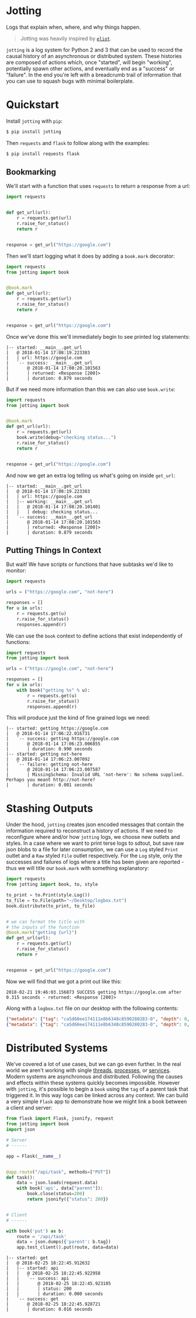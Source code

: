# Jotting

Logs that explain when, where, and why things happen.

> Jotting was heavily inspired by [`eliot`](https://eliot.readthedocs.io/).

`jotting` is a log system for Python 2 and 3 that can be used to record the causal history of an asynchronous or distributed system. These histories are composed of actions which, once "started", will begin "working", potentially spawn other actions, and eventually end as a "success" or "failure". In the end you're left with a breadcrumb trail of information that you can use to squash bugs with minimal boilerplate.

# Quickstart

Install `jotting` with `pip`:

```bash
$ pip install jotting
```

Then `requests` and `flask` to follow along with the examples:

```bash
$ pip install requests flask
```

## Bookmarking

We'll start with a function that uses `requests` to return a response from a url:

```python
import requests


def get_url(url):
    r = requests.get(url)
    r.raise_for_status()
    return r


response = get_url("https://google.com")
```

Then we'll start logging what it does by adding a `book.mark` decorator:

```python
import requests
from jotting import book


@book.mark
def get_url(url):
    r = requests.get(url)
    r.raise_for_status()
    return r


response = get_url("https://google.com")
```

Once we've done this we'll immediately begin to see printed log statements:

```
|-- started: __main__.get_url
|   @ 2018-01-14 17:08:19.223383
|   | url: https://google.com
|   `-- success: __main__.get_url
|       @ 2018-01-14 17:08:20.101563
|       | returned: <Response [200]>
|       | duration: 0.879 seconds
```

But if we need more information than this we can also use `book.write`:

```python
import requests
from jotting import book


@book.mark
def get_url(url):
    r = requests.get(url)
    book.write(debug="checking status...")
    r.raise_for_status()
    return r


response = get_url("https://google.com")
```

And now we get an extra log telling us what's going on inside `get_url`:

```
|-- started: __main__.get_url
|   @ 2018-01-14 17:08:19.223383
|   | url: https://google.com
|   |-- working: __main__.get_url
|   |   @ 2018-01-14 17:08:20.101401
|   |   | debug: checking status...
|   `-- success: __main__.get_url
|       @ 2018-01-14 17:08:20.101563
|       | returned: <Response [200]>
|       | duration: 0.879 seconds
```

## Putting Things In Context

But wait! We have scripts or functions that have subtasks we'd like to monitor:

```python
import requests

urls = ("https://google.com", "not-here")

responses = []
for u in urls:
    r = requests.get(u)
    r.raise_for_status()
    responses.append(r)
```

We can use the `book` context to define actions that exist independently of functions:

```python
import requests
from jotting import book

urls = ("https://google.com", "not-here")

responses = []
for u in urls:
    with book("getting %s" % u):
        r = requests.get(u)
        r.raise_for_status()
        responses.append(r)
```

This will produce just the kind of fine grained logs we need:

```
|-- started: getting https://google.com
|   @ 2018-01-14 17:06:22.016731
|   `-- success: getting https://google.com
|       @ 2018-01-14 17:06:23.006855
|       | duration: 0.990 seconds
|-- started: getting not-here
|   @ 2018-01-14 17:06:23.007092
|   `-- failure: getting not-here
|       @ 2018-01-14 17:06:23.007587
|       | MissingSchema: Invalid URL 'not-here': No schema supplied. Perhaps you meant http://not-here?
|       | duration: 0.001 seconds
```

# Stashing Outputs

Under the hood, `jotting` creates json encoded messages that contain the information
required to reconstruct a history of actions. If we need to reconfigure where and/or
how `jotting` logs, we choose new outlets and styles. In a case where we want to
print terse logs to sdtout, but save raw json blobs to a file for later consumption,
we can use a `Log` styled `Print` outlet and a `Raw` styled `File` outlet respectively.
For the `Log` style, only the successes and failures of logs where a title has been
given are reported - thus we will title our `book.mark` with something explanatory:

```python
import requests
from jotting import book, to, style

to_print = to.Print(style.Log())
to_file = to.File(path="~/Desktop/logbox.txt")
book.distribute(to_print, to_file)


# we can format the title with
# the inputs of the function
@book.mark("getting {url}")
def get_url(url):
    r = requests.get(url)
    r.raise_for_status()
    return r


response = get_url("https://google.com")
```

Now we will find that we got a print out like this:

```
2018-02-21 19:46:03.156873 SUCCESS getting https://google.com after 0.315 seconds - returned: <Response [200]>
```

Along with a `logbox.txt` file on our desktop with the following contents:

```json
{"metadata": {"tag": "ca5d60ee174111e8b6348c8590280283-0", "depth": 0, "start": 1519243197.023079, "status": "started", "parent": null, "title": "getting https://google.com"}, "content": {"url": "https://google.com"}, "timestamp": 1519243197.023083}
{"metadata": {"tag": "ca5d60ee174111e8b6348c8590280283-0", "depth": 0, "start": 1519243197.023079, "status": "success", "parent": null, "title": "getting https://google.com", "stop": 1519243197.5876129}, "content": {"returned": "<Response [200]>"}, "timestamp": 1519243197.587616}
```

# Distributed Systems

We've covered a lot of use cases, but we can go even further. In the real world
we aren't working with single [threads](https://github.com/rmorshea/jotting/blob/master/examples/threads.py), [processes](https://github.com/rmorshea/jotting/blob/master/examples/processes.py), or [services](https://github.com/rmorshea/jotting/blob/master/examples/services.py). Modern systems
are asynchronous and distributed. Following the causes and effects within these
systems quickly becomes impossible. However with `jotting`, it's possible to
begin a `book` using the `tag` of a parent task that triggered it. In this way
logs can be linked across any context. We can build a very simple `Flask` app
to demonstrate how we might link a book between a client and server:

```python
from flask import Flask, jsonify, request
from jotting import book
import json

# Server
# ------

app = Flask(__name__)


@app.route("/api/task", methods=["PUT"])
def task():
    data = json.loads(request.data)
    with book('api', data["parent"]):
        book.close(status=200)
        return jsonify({"status": 200})


# Client
# ------

with book('put') as b:
    route = '/api/task'
    data = json.dumps({'parent': b.tag})
    app.test_client().put(route, data=data)
```

```
|-- started: get
|   @ 2018-02-25 18:22:45.912632
|   |-- started: api
|   |   @ 2018-02-25 18:22:45.922958
|   |   `-- success: api
|   |       @ 2018-02-25 18:22:45.923105
|   |       | status: 200
|   |       | duration: 0.000 seconds
|   `-- success: get
|       @ 2018-02-25 18:22:45.928721
|       | duration: 0.016 seconds
```
